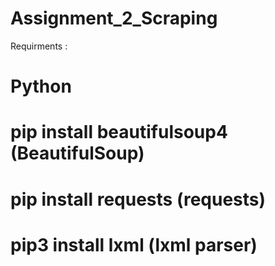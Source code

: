 # Assignment_2_Scraping

Requirments : 
# Python
# pip install beautifulsoup4 (BeautifulSoup)
# pip install requests (requests)
# pip3 install lxml (lxml parser)

